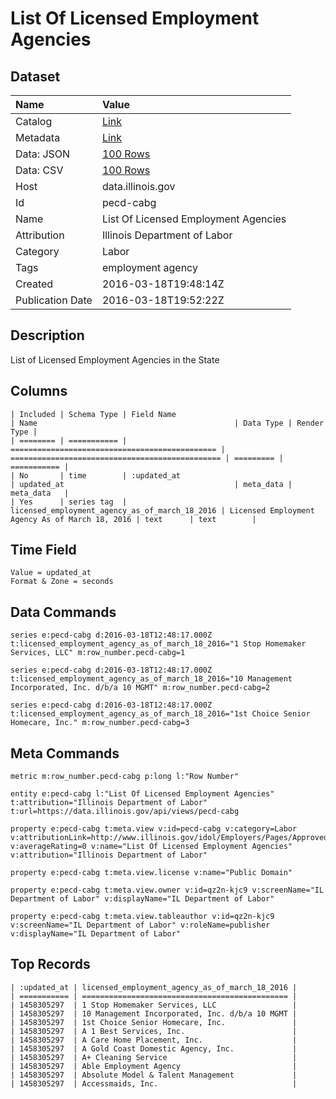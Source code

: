 # List Of Licensed Employment Agencies

## Dataset

| Name | Value |
| :--- | :---- |
| Catalog | [Link](https://catalog.data.gov/dataset/list-of-licensed-employment-agencies) |
| Metadata | [Link](https://data.illinois.gov/api/views/pecd-cabg) |
| Data: JSON | [100 Rows](https://data.illinois.gov/api/views/pecd-cabg/rows.json?max_rows=100) |
| Data: CSV | [100 Rows](https://data.illinois.gov/api/views/pecd-cabg/rows.csv?max_rows=100) |
| Host | data.illinois.gov |
| Id | pecd-cabg |
| Name | List Of Licensed Employment Agencies |
| Attribution | Illinois Department of Labor |
| Category | Labor |
| Tags | employment agency |
| Created | 2016-03-18T19:48:14Z |
| Publication Date | 2016-03-18T19:52:22Z |

## Description

List of Licensed Employment Agencies in the State

## Columns

```ls
| Included | Schema Type | Field Name                                     | Name                                            | Data Type | Render Type |
| ======== | =========== | ============================================== | =============================================== | ========= | =========== |
| No       | time        | :updated_at                                    | updated_at                                      | meta_data | meta_data   |
| Yes      | series tag  | licensed_employment_agency_as_of_march_18_2016 | Licensed Employment Agency As of March 18, 2016 | text      | text        |
```

## Time Field

```ls
Value = updated_at
Format & Zone = seconds
```

## Data Commands

```ls
series e:pecd-cabg d:2016-03-18T12:48:17.000Z t:licensed_employment_agency_as_of_march_18_2016="1 Stop Homemaker Services, LLC" m:row_number.pecd-cabg=1

series e:pecd-cabg d:2016-03-18T12:48:17.000Z t:licensed_employment_agency_as_of_march_18_2016="10 Management Incorporated, Inc. d/b/a 10 MGMT" m:row_number.pecd-cabg=2

series e:pecd-cabg d:2016-03-18T12:48:17.000Z t:licensed_employment_agency_as_of_march_18_2016="1st Choice Senior Homecare, Inc." m:row_number.pecd-cabg=3
```

## Meta Commands

```ls
metric m:row_number.pecd-cabg p:long l:"Row Number"

entity e:pecd-cabg l:"List Of Licensed Employment Agencies" t:attribution="Illinois Department of Labor" t:url=https://data.illinois.gov/api/views/pecd-cabg

property e:pecd-cabg t:meta.view v:id=pecd-cabg v:category=Labor v:attributionLink=http://www.illinois.gov/idol/Employers/Pages/ApprovedDTLSA.aspx v:averageRating=0 v:name="List Of Licensed Employment Agencies" v:attribution="Illinois Department of Labor"

property e:pecd-cabg t:meta.view.license v:name="Public Domain"

property e:pecd-cabg t:meta.view.owner v:id=qz2n-kjc9 v:screenName="IL Department of Labor" v:displayName="IL Department of Labor"

property e:pecd-cabg t:meta.view.tableauthor v:id=qz2n-kjc9 v:screenName="IL Department of Labor" v:roleName=publisher v:displayName="IL Department of Labor"
```

## Top Records

```ls
| :updated_at | licensed_employment_agency_as_of_march_18_2016 | 
| =========== | ============================================== | 
| 1458305297  | 1 Stop Homemaker Services, LLC                 | 
| 1458305297  | 10 Management Incorporated, Inc. d/b/a 10 MGMT | 
| 1458305297  | 1st Choice Senior Homecare, Inc.               | 
| 1458305297  | A 1 Best Services, Inc.                        | 
| 1458305297  | A Care Home Placement, Inc.                    | 
| 1458305297  | A Gold Coast Domestic Agency, Inc.             | 
| 1458305297  | A+ Cleaning Service                            | 
| 1458305297  | Able Employment Agency                         | 
| 1458305297  | Absolute Model & Talent Management             | 
| 1458305297  | Accessmaids, Inc.                              | 
```